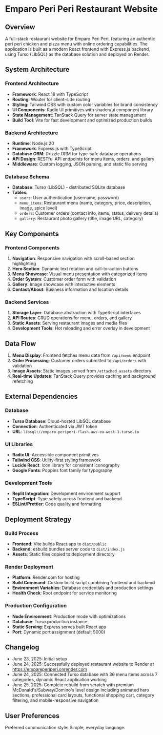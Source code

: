 # Emparo Peri Peri Restaurant Website

## Overview

A full-stack restaurant website for Emparo Peri Peri, featuring an authentic peri peri chicken and pizza menu with online ordering capabilities. The application is built as a modern React frontend with Express.js backend, using Turso (LibSQL) as the database solution and deployed on Render.

## System Architecture

### Frontend Architecture

- **Framework**: React 18 with TypeScript
- **Routing**: Wouter for client-side routing
- **Styling**: Tailwind CSS with custom color variables for brand consistency
- **UI Components**: Radix UI primitives with shadcn/ui component library
- **State Management**: TanStack Query for server state management
- **Build Tool**: Vite for fast development and optimized production builds

### Backend Architecture

- **Runtime**: Node.js 20
- **Framework**: Express.js with TypeScript
- **Database ORM**: Drizzle ORM for type-safe database operations
- **API Design**: RESTful API endpoints for menu items, orders, and gallery
- **Middleware**: Custom logging, JSON parsing, and static file serving

### Database Schema

- **Database**: Turso (LibSQL) - distributed SQLite database
- **Tables**:
  - `users`: User authentication (username, password)
  - `menu_items`: Restaurant menu (name, category, price, description, image, spice level)
  - `orders`: Customer orders (contact info, items, status, delivery details)
  - `gallery`: Restaurant photo gallery (title, image URL, category)

## Key Components

### Frontend Components

1. **Navigation**: Responsive navigation with scroll-based section highlighting
2. **Hero Section**: Dynamic text rotation and call-to-action buttons
3. **Menu Showcase**: Visual menu presentation with categorized items
4. **Order System**: Customer order form with validation
5. **Gallery**: Image showcase with interactive elements
6. **Contact/About**: Business information and location details

### Backend Services

1. **Storage Layer**: Database abstraction with TypeScript interfaces
2. **API Routes**: CRUD operations for menu, orders, and gallery
3. **Static Assets**: Serving restaurant images and media files
4. **Development Tools**: Hot reloading and error overlay in development

## Data Flow

1. **Menu Display**: Frontend fetches menu data from `/api/menu` endpoint
2. **Order Processing**: Customer orders submitted to `/api/orders` with validation
3. **Image Assets**: Static images served from `/attached_assets` directory
4. **Real-time Updates**: TanStack Query provides caching and background refetching

## External Dependencies

### Database
- **Turso Database**: Cloud-hosted LibSQL database
- **Connection**: Authenticated via JWT token
- **URL**: `libsql://emparo-periperi-flash.aws-eu-west-1.turso.io`

### UI Libraries
- **Radix UI**: Accessible component primitives
- **Tailwind CSS**: Utility-first styling framework
- **Lucide React**: Icon library for consistent iconography
- **Google Fonts**: Poppins font family for typography

### Development Tools
- **Replit Integration**: Development environment support
- **TypeScript**: Type safety across frontend and backend
- **ESLint/Prettier**: Code quality and formatting

## Deployment Strategy

### Build Process
- **Frontend**: Vite builds React app to `dist/public`
- **Backend**: esbuild bundles server code to `dist/index.js`
- **Assets**: Static files copied to deployment directory

### Render Deployment
- **Platform**: Render.com for hosting
- **Build Command**: Custom build script combining frontend and backend
- **Environment Variables**: Database credentials and production settings
- **Health Check**: Root endpoint for service monitoring

### Production Configuration
- **Node Environment**: Production mode with optimizations
- **Database**: Turso production instance
- **Static Serving**: Express serves built React app
- **Port**: Dynamic port assignment (default 5000)

## Changelog
- June 23, 2025: Initial setup
- June 24, 2025: Successfully deployed restaurant website to Render at https://empareperiperi.onrender.com
- June 24, 2025: Connected Turso database with 36 menu items across 7 categories, dynamic React application working
- June 25, 2025: Complete rebuild from scratch with premium McDonald's/Subway/Domino's level design including animated hero sections, professional card layouts, functional shopping cart, category filtering, and mobile-responsive navigation

## User Preferences

Preferred communication style: Simple, everyday language.